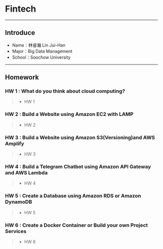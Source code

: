 # Fintech
---
## Introduce
* Name：林睿瀚 Lin Jui-Han
* Major：Big Data Management
* School：Soochow University
---
## Homework
### HW 1 : What do you think about cloud computing?
>* HW 1
### HW 2 : Build a Website using Amazon EC2 with LAMP
>* HW 2
### HW 3 : Build a Website using Amazon S3(Versioning)and AWS Amplify
>* HW 3
### HW 4 : Build a Telegram Chatbot using Amazon API Gateway and AWS Lambda
>* HW 4
### HW 5 : Create a Database using Amazon RDS or Amazon DynamoDB
>* HW 5
### HW 6 : Create a Docker Container or Build your own Project Services
>* HW 6
